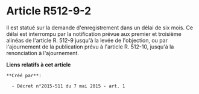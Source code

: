 # Article R512-9-2

Il est statué sur la demande d'enregistrement dans un délai de six mois. Ce délai est interrompu par la notification prévue
aux premier et troisième alinéas de l'article R. 512-9 jusqu'à la levée de l'objection, ou par l'ajournement de la
publication prévu à l'article R. 512-10, jusqu'à la renonciation à l'ajournement.

**Liens relatifs à cet article**

	**Créé par**:

	  - Décret n°2015-511 du 7 mai 2015 - art. 1
